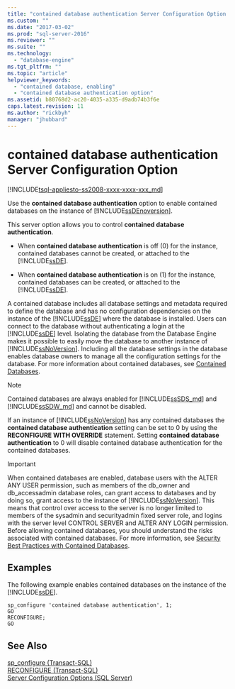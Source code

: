 ```yaml
---
title: "contained database authentication Server Configuration Option | Microsoft Docs"
ms.custom: ""
ms.date: "2017-03-02"
ms.prod: "sql-server-2016"
ms.reviewer: ""
ms.suite: ""
ms.technology: 
  - "database-engine"
ms.tgt_pltfrm: ""
ms.topic: "article"
helpviewer_keywords: 
  - "contained database, enabling"
  - "contained database authentication option"
ms.assetid: b80768d2-ac20-4035-a335-d9adb74b3f6e
caps.latest.revision: 11
ms.author: "rickbyh"
manager: "jhubbard"
---
```

# contained database authentication Server Configuration Option
[!INCLUDE[tsql-appliesto-ss2008-xxxx-xxxx-xxx_md](../../../database-engine/configure/windows/includes/tsql-appliesto-ss2008-xxxx-xxxx-xxx-md.md)]

  Use the **contained database authentication** option to enable contained databases on the instance of [!INCLUDE[ssDEnoversion](../../../analysis-services/instances/install/windows/includes/ssdenoversion-md.md)].  
  
 This server option allows you to control **contained database authentication**.  
  
-   When **contained database authentication** is off (0) for the instance, contained databases cannot be created, or attached to the [!INCLUDE[ssDE](../../../analysis-services/instances/install/windows/includes/ssde-md.md)].  
  
-   When **contained database authentication** is on (1) for the instance, contained databases can be created, or attached to the [!INCLUDE[ssDE](../../../analysis-services/instances/install/windows/includes/ssde-md.md)].  
  
 A contained database includes all database settings and metadata required to define the database and has no configuration dependencies on the instance of the [!INCLUDE[ssDE](../../../analysis-services/instances/install/windows/includes/ssde-md.md)] where the database is installed. Users can connect to the database without authenticating a login at the [!INCLUDE[ssDE](../../../analysis-services/instances/install/windows/includes/ssde-md.md)] level. Isolating the database from the Database Engine makes it possible to easily move the database to another instance of [!INCLUDE[ssNoVersion](../../../advanced-analytics/r-services/includes/ssnoversion-md.md)]. Including all the database settings in the database enables database owners to manage all the configuration settings for the database. For more information about contained databases, see [Contained Databases](../../../relational-databases/databases/contained-databases.md).  

> [!NOTE]
> Contained databases are always enabled for [!INCLUDE[ssSDS_md](../../../analysis-services/multidimensional-models/includes/sssds-md.md)] and [!INCLUDE[ssSDW_md](../../../database-engine/configure/windows/includes/sssdw-md.md)] and cannot be disabled.
  
 If an instance of [!INCLUDE[ssNoVersion](../../../advanced-analytics/r-services/includes/ssnoversion-md.md)] has any contained databases the **contained database authentication** setting can be set to 0 by using the **RECONFIGURE WITH OVERRIDE** statement. Setting **contained database authentication** to 0 will disable contained database authentication for the contained databases.  
  
> [!IMPORTANT]  
>  When contained databases are enabled, database users with the ALTER ANY USER permission, such as members of the db_owner and db_accessadmin database roles, can grant access to databases and by doing so, grant access to the instance of [!INCLUDE[ssNoVersion](../../../advanced-analytics/r-services/includes/ssnoversion-md.md)]. This means that control over access to the server is no longer limited to members of the sysadmin and securityadmin fixed server role, and logins with the server level CONTROL SERVER and ALTER ANY LOGIN permission. Before allowing contained databases, you should understand the risks associated with contained databases. For more information, see [Security Best Practices with Contained Databases](../../../relational-databases/databases/security-best-practices-with-contained-databases.md).  
  
## Examples  
 The following example enables contained databases on the instance of the [!INCLUDE[ssDE](../../../analysis-services/instances/install/windows/includes/ssde-md.md)].  
  
```tsql  
sp_configure 'contained database authentication', 1;  
GO  
RECONFIGURE;  
GO  
```  
  
## See Also  
 [sp_configure &#40;Transact-SQL&#41;](../../../relational-databases/system-stored-procedures/sp-configure-transact-sql.md)   
 [RECONFIGURE &#40;Transact-SQL&#41;](../../../t-sql/language-elements/reconfigure-transact-sql.md)   
 [Server Configuration Options &#40;SQL Server&#41;](../../../database-engine/configure/windows/server-configuration-options-sql-server.md)  
  
  